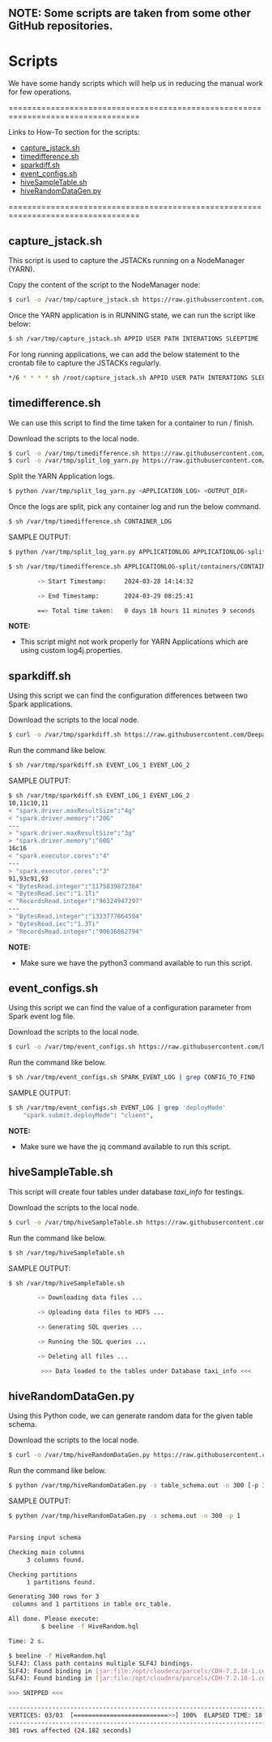 ## NOTE: Some scripts are taken from some other GitHub repositories.

# Scripts

We have some handy scripts which will help us in reducing the manual work for few operations.

==================================================================================

Links to How-To section for the scripts:

- [capture_jstack.sh](https://github.com/Deepannagaraj/scripts?tab=readme-ov-file#capture_jstacksh)
- [timedifference.sh](https://github.com/Deepannagaraj/scripts?tab=readme-ov-file#timedifferencesh)
- [sparkdiff.sh](https://github.com/Deepannagaraj/scripts?tab=readme-ov-file#sparkdiffsh)
- [event_configs.sh](https://github.com/Deepannagaraj/scripts?tab=readme-ov-file#event_configssh)
- [hiveSampleTable.sh](https://github.com/Deepannagaraj/scripts?tab=readme-ov-file#hiveSampleTablesh)
- [hiveRandomDataGen.py](https://github.com/Deepannagaraj/scripts?tab=readme-ov-file#hiveRandomDataGenpy)

==================================================================================

## capture_jstack.sh

This script is used to capture the JSTACKs running on a NodeManager (YARN).

Copy the content of the script to the NodeManager node:
```bash
$ curl -o /var/tmp/capture_jstack.sh https://raw.githubusercontent.com/Deepannagaraj/scripts/main/capture_jstack.sh
```

Once the YARN application is in RUNNING state, we can run the script like below:
```bash
$ sh /var/tmp/capture_jstack.sh APPID USER PATH INTERATIONS SLEEPTIME
```

For long running applications, we can add the below statement to the crontab file to capture the JSTACKs regularly.
```bash
*/6 * * * * sh /root/capture_jstack.sh APPID USER PATH INTERATIONS SLEEPTIME >> /PATH_TO/command_output.txt
```

## timedifference.sh

We can use this script to find the time taken for a container to run / finish.

Download the scripts to the local node.
```bash
$ curl -o /var/tmp/timedifference.sh https://raw.githubusercontent.com/Deepannagaraj/scripts/main/timedifference.sh
$ curl -o /var/tmp/split_log_yarn.py https://raw.githubusercontent.com/Deepannagaraj/scripts/main/split_log_yarn.py
```

Split the YARN Application logs.
```bash
$ python /var/tmp/split_log_yarn.py <APPLICATION_LOG> <OUTPUT_DIR>
```

Once the logs are split, pick any container log and run the below command.
```bash
$ sh /var/tmp/timedifference.sh CONTAINER_LOG
```

SAMPLE OUTPUT:
```bash
$ python /var/tmp/split_log_yarn.py APPLICATIONLOG APPLICATIONLOG-split

$ sh /var/tmp/timedifference.sh APPLICATIONLOG-split/containers/CONTAINERID/stderr

        -> Start Timestamp:     2024-03-28 14:14:32

        -> End Timestamp:       2024-03-29 08:25:41

        ==> Total time taken:   0 days 18 hours 11 minutes 9 seconds
```

**NOTE:**
- This script might not work properly for YARN Applications which are using custom log4j.properties.

## sparkdiff.sh

Using this script we can find the configuration differences between two Spark applications.

Download the scripts to the local node.
```bash
$ curl -o /var/tmp/sparkdiff.sh https://raw.githubusercontent.com/Deepannagaraj/scripts/main/sparkdiff.sh
```

Run the command like below.
```bash
$ sh /var/tmp/sparkdiff.sh EVENT_LOG_1 EVENT_LOG_2
```

SAMPLE OUTPUT:
```bash
$ sh /var/tmp/sparkdiff.sh EVENT_LOG_1 EVENT_LOG_2
10,11c10,11
< "spark.driver.maxResultSize":"4g"
< "spark.driver.memory":"20G"
---
> "spark.driver.maxResultSize":"3g"
> "spark.driver.memory":"60G"
16c16
< "spark.executor.cores":"4"
---
> "spark.executor.cores":"3"
91,93c91,93
< "BytesRead.integer":"1175839872364"
< "BytesRead.iec":"1.1Ti"
< "RecordsRead.integer":"96324947297"
---
> "BytesRead.integer":"1333777864594"
> "BytesRead.iec":"1.3Ti"
> "RecordsRead.integer":"90636862794"
```

**NOTE:**
- Make sure we have the python3 command available to run this script.

## event_configs.sh

Using this script we can find the value of a configuration parameter from Spark event log file.

Download the scripts to the local node.
```bash
$ curl -o /var/tmp/event_configs.sh https://raw.githubusercontent.com/Deepannagaraj/scripts/main/event_configs.sh
```

Run the command like below.
```bash
$ sh /var/tmp/event_configs.sh SPARK_EVENT_LOG | grep CONFIG_TO_FIND
```

SAMPLE OUTPUT:
```bash
$ sh /var/tmp/event_configs.sh EVENT_LOG | grep 'deployMode'
    "spark.submit.deployMode": "client",
```

**NOTE:**
- Make sure we have the jq command available to run this script.

## hiveSampleTable.sh

This script will create four tables under database *taxi_info* for testings.

Download the scripts to the local node.
```bash
$ curl -o /var/tmp/hiveSampleTable.sh https://raw.githubusercontent.com/Deepannagaraj/scripts/main/hiveSampleTable.sh
```

Run the command like below.
```bash
$ sh /var/tmp/hiveSampleTable.sh
```

SAMPLE OUTPUT:
```bash
$ sh /var/tmp/hiveSampleTable.sh 

        -> Downloading data files ...

        -> Uploading data files to HDFS ...

        -> Generating SQL queries ...

        -> Running the SQL queries ...

        -> Deleting all files ...

         >>> Data loaded to the tables under Database taxi_info <<<
```

## hiveRandomDataGen.py

Using this Python code, we can generate random data for the given table schema.

Download the scripts to the local node.
```bash
$ curl -o /var/tmp/hiveRandomDataGen.py https://raw.githubusercontent.com/Deepannagaraj/scripts/main/hiveRandomDataGen.py
```

Run the command like below.
```bash
$ python /var/tmp/hiveRandomDataGen.py -s table_schema.out -n 300 [-p 1]
```

SAMPLE OUTPUT:
```bash
$ python /var/tmp/hiveRandomDataGen.py -s schema.out -n 300 -p 1


Parsing input schema

Checking main columns
     3 columns found.

Checking partitions
     1 partitions found.

Generating 300 rows for 3
 columns and 1 partitions in table orc_table.

All done. Please execute: 
         $ beeline -f HiveRandom.hql

Time: 2 s.

$ beeline -f HiveRandom.hql
SLF4J: Class path contains multiple SLF4J bindings.
SLF4J: Found binding in [jar:file:/opt/cloudera/parcels/CDH-7.2.18-1.cdh7.2.18.p0.51297892/jars/log4j-slf4j-impl-2.18.0.jar!/org/slf4j/impl/StaticLoggerBinder.class]
SLF4J: Found binding in [jar:file:/opt/cloudera/parcels/CDH-7.2.18-1.cdh7.2.18.p0.51297892/jars/slf4j-reload4j-1.7.36.jar!/org/slf4j/impl/StaticLoggerBinder.class]

>>> SNIPPED <<<

----------------------------------------------------------------------------------------------
VERTICES: 03/03  [==========================>>] 100%  ELAPSED TIME: 18.13 s    
----------------------------------------------------------------------------------------------
301 rows affected (24.182 seconds)
```